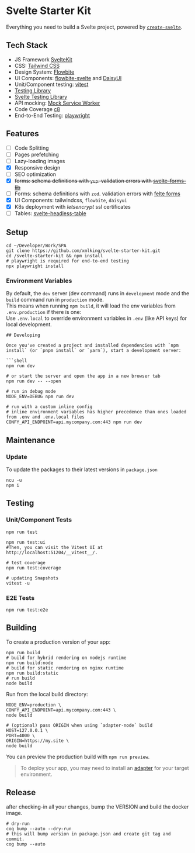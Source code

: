 # Svelte Starter Kit

Everything you need to build a Svelte project, powered
by [`create-svelte`](https://github.com/sveltejs/kit/tree/master/packages/create-svelte).

## Tech Stack

- JS Framework [SvelteKit](https://kit.svelte.dev/)
- CSS: [Tailwind CSS](https://tailwindcss.com/)
- Design System: [Flowbite](https://flowbite.com/)
- UI Components: [flowbite-svelte](https://flowbite-svelte.com/) and [DaisyUI](https://daisyui.com/)
- Unit/Component testing: [vitest](https://vitest.dev/)
- [Testing Library](https://testing-library.com/)
- [Svelte Testing Library](https://github.com/testing-library/svelte-testing-library)
- API mocking: [Mock Service Worker](https://mswjs.io/)
- Code Coverage [c8](https://c8.io/)
- End-to-End Testing: [playwright](https://playwright.dev/)

## Features

- [ ] Code Splitting
- [ ] Pages prefetching
- [ ] Lazy-loading images
- [x] Responsive design
- [ ] SEO optimization
- [x] ~~forms: schema definitions with `yup`. validation errors with [svelte-forms-lib](https://svelte-forms-lib-sapper-docs.vercel.app/introduction)~~
- [ ] Forms: schema definitions with `zod`. validation errors with [felte forms](https://felte.dev/)
- [x] UI Components: tailwindcss, `flowbite`, `daisyui`
- [x] K8s deployment with _letsencrypt_ ssl certificates
- [ ] Tables: [svelte-headless-table](https://svelte-headless-table.bryanmylee.com/docs/getting-started/overview#what-is-a-headless-ui-library)

## Setup

```shell
cd ~/Developer/Work/SPA
git clone https://github.com/xmlking/svelte-starter-kit.git
cd /svelte-starter-kit && npm install
# playwright is required for end-to-end testing
npx playwright install
```

### Environment Variables

By default, the `dev` server (dev command) runs in `development` mode and the `build` command run in `production`
mode.  
This means when running `npm build`, it will load the env variables from `.env.production` if there is one:  
Use `.env.local` to override environment variables in `.env` (like API keys) for local development.

````shell
## Developing

Once you've created a project and installed dependencies with `npm install` (or `pnpm install` or `yarn`), start a development server:

```shell
npm run dev

# or start the server and open the app in a new browser tab
npm run dev -- --open

# run in debug mode
NODE_ENV=DEBUG npm run dev

# run with a custom inline config
# inline environment variables has higher precedence than ones loaded from .env and .env.local files
CONFY_API_ENDPOINT=api.mycompany.com:443 npm run dev
````

## Maintenance

### Update

To update the packages to their latest versions in `package.json`

```shell
ncu -u
npm i
```

## Testing

### Unit/Component Tests

```shell
npm run test

npm run test:ui
#Then, you can visit the Vitest UI at http://localhost:51204/__vitest__/.

# test coverage
npm run test:coverage

# updating Snapshots
vitest -u
```

### E2E Tests

```shell
npm run test:e2e
```

## Building

To create a production version of your app:

```shell
npm run build
# build for hybrid rendering on nodejs runtime
npm run build:node
# build for static rendering on nginx runtime
npm run build:static
# run build
node build
```

Run from the local build directory:

```shell
NODE_ENV=production \
CONFY_API_ENDPOINT=api.mycompany.com:443 \
node build

# (optional) pass ORIGIN when using `adapter-node` build
HOST=127.0.0.1 \
PORT=4000 \
ORIGIN=https://my.site \
node build
```

You can preview the production build with `npm run preview`.

> To deploy your app, you may need to install an [adapter](https://kit.svelte.dev/docs/adapters) for your target
> environment.

## Release

after checking-in all your changes, bump the VERSION and build the docker image.

```shell
# dry-run
cog bump --auto --dry-run
# this will bump version in package.json and create git tag and commit.
cog bump --auto
```
